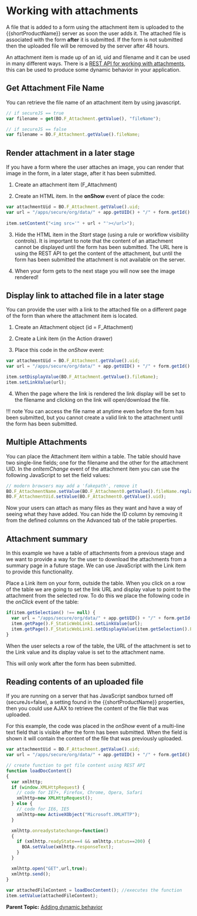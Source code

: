 # Working with attachments

A file that is added to a form using the attachment item is uploaded to the {{shortProductName}} server as soon the user adds it.  The attached file is associated with the form **after** it is submitted.  If the form is not submitted then the uploaded file will be removed by the server after 48 hours.

An attachment item is made up of an id, uid and filename and it can be used in many different ways.  There is a [REST API for working with attachments](ref_data_rest_api_retrieve_attachment.md), this can be used to produce some dynamic behavior in your application.


## Get Attachment File Name

You can retrieve the file name of an attachment item by using javascript.

```javascript
// if secureJS == true
var filename = get(BO.F_Attachment.getValue(), "fileName");

// if secureJS == false
var filename = BO.F_Attachment.getValue().fileName;
```


## Render attachment in a later stage

If you have a form where the user attaches an image, you can render that image in the form, in a later stage, after it has been submitted.

1. Create an attachment item (F_Attachment)

2. Create an HTML item.  In the **onShow** event of place the code:

```javascript
var attachmentUid = BO.F_Attachment.getValue().uid;
var url = "/apps/secure/org/data/" + app.getUID() + "/" + form.getId() + "/attachment/" + attachmentUid;
 
item.setContent("<img src='" + url + "'></url>");
```

3. Hide the HTML item in the *Start* stage (using a rule or workflow visibility controls). It is important to note that the content of an attachment cannot be displayed until the form has been submitted.  The URL here is using the REST API to get the content of the attachment, but until the form has been submitted the attachment is not available on the server.

4. When your form gets to the next stage you will now see the image rendered!


## Display link to attached file in a later stage

You can provide the user with a link to the attached file on a different page of the form than where the attachment item is located.

1. Create an Attachment object (id = F_Attachment)

2. Create a Link item (in the Action drawer)

3. Place this code in the *onShow* event:

```javascript
var attachmentUid = BO.F_Attachment.getValue().uid;
var url = "/apps/secure/org/data/" + app.getUID() + "/" + form.getId() + "/attachment/" + attachmentUid;

item.setDisplayValue(BO.F_Attachment.getValue().fileName);
item.setLinkValue(url);
```

4. When the page where the link is rendered the link display will be set to the filename and clicking on the link will open/download the file.

!!! note
    You can access the file name at anytime even before the form has been submitted, but you cannot create a valid link to the attachment until the form has been submitted.


## Multiple Attachments

You can place the Attachment item within a table.  The table should have two single-line fields; one for the filename and the other for the attachment UID.  In the *onItemChange* event of the attachment item you can use the following JavaScript to set the field values:

```javascript
// modern browsers may add a 'fakepath', remove it
BO.F_AttachmentName.setValue(BO.F_Attachment0.getValue().fileName.replace("C:\\fakepath\\", ""));
BO.F_AttachmentUid.setValue(BO.F_Attachment0.getValue().uid);
```

Now your users can attach as many files as they want and have a way of seeing what they have added. You can hide the ID column by removing it from the defined columns on the Advanced tab of the table properties.


## Attachment summary

In this example we have a table of attachments from a previous stage and we want to provide a way for the user to download the attachments from a summary page in a future stage.  We can use JavaScript with the Link item to provide this functionality.

Place a Link item on your form, outside the table.  When you click on a row of the table we are going to set the link URL and display value to point to the attachment from the selected row. To do this we place the following code in the *onClick* event of the table:

```javascript
if(item.getSelection() !== null) {
  var url = "/apps/secure/org/data/" + app.getUID() + "/" + form.getId() + "/attachment/" + item.getSelection().F_AttachmentUid.getValue();
  item.getPage().F_StaticWebLink1.setLinkValue(url);
  item.getPage().F_StaticWebLink1.setDisplayValue(item.getSelection().F_AttachmentName.getValue());
}
```

When the user selects a row of the table, the URL of the attachment is set to the Link value and its display value is set to the attachment name.

This will only work after the form has been submitted.


## Reading contents of an uploaded file

If you are running on a server that has JavaScript sandbox turned off (secureJs=false), a setting found in the {{shortProductName}} properties, then you could use AJAX to retrieve the content of the file that was uploaded.  

For this example, the code was placed in the *onShow* event of a multi-line text field that is visible after the form has been submitted.  When the field is shown it will contain the content of the file that was previously uploaded.

```javascript
var attachmentUid = BO.F_Attachment.getValue().uid;
var url = "/apps/secure/org/data/" + app.getUID() + "/" + form.getId() + "/attachment/" + attachmentUid;

// create function to get file content using REST API
function loadDocContent()
{
  var xmlhttp;
  if (window.XMLHttpRequest) {
    // code for IE7+, Firefox, Chrome, Opera, Safari
    xmlhttp=new XMLHttpRequest();
  } else {
    // code for IE6, IE5
    xmlhttp=new ActiveXObject("Microsoft.XMLHTTP");
  }

  xmlhttp.onreadystatechange=function()
  {
    if (xmlhttp.readyState==4 && xmlhttp.status==200) {
      BOA.setValue(xmlhttp.responseText);
    }
  }

  xmlhttp.open("GET",url,true);
  xmlhttp.send();
}
 
var attachedFileContent = loadDocContent(); //executes the function
item.setValue(attachedFileContent);
```

**Parent Topic:** [Adding dynamic behavior](cr_adding_dynamic_behavior.md)